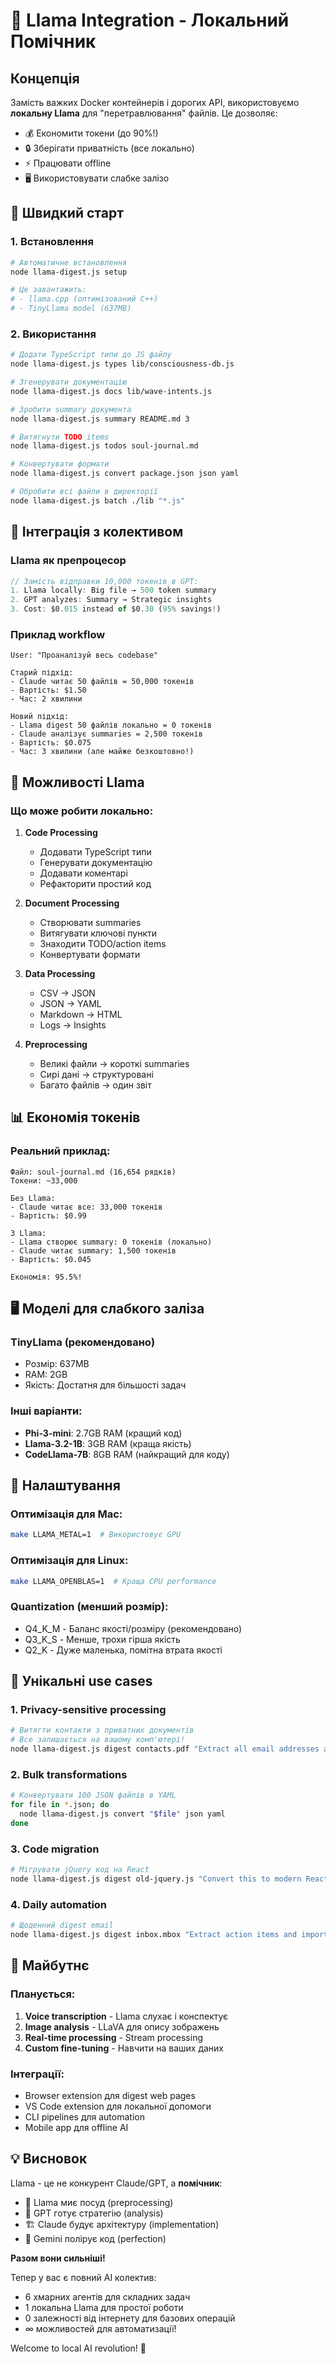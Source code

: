 # 🦙 Llama Integration - Локальний Помічник

## Концепція

Замість важких Docker контейнерів і дорогих API, використовуємо **локальну Llama** для "перетравлювання" файлів. Це дозволяє:

- 💰 Економити токени (до 90%!)
- 🔒 Зберігати приватність (все локально)
- ⚡ Працювати offline
- 🖥️ Використовувати слабке залізо

## 🚀 Швидкий старт

### 1. Встановлення

```bash
# Автоматичне встановлення
node llama-digest.js setup

# Це завантажить:
# - llama.cpp (оптимізований C++)
# - TinyLlama model (637MB)
```

### 2. Використання

```bash
# Додати TypeScript типи до JS файлу
node llama-digest.js types lib/consciousness-db.js

# Згенерувати документацію
node llama-digest.js docs lib/wave-intents.js

# Зробити summary документа
node llama-digest.js summary README.md 3

# Витягнути TODO items
node llama-digest.js todos soul-journal.md

# Конвертувати формати
node llama-digest.js convert package.json json yaml

# Обробити всі файли в директорії
node llama-digest.js batch ./lib "*.js"
```

## 🤝 Інтеграція з колективом

### Llama як препроцесор

```javascript
// Замість відправки 10,000 токенів в GPT:
1. Llama locally: Big file → 500 token summary
2. GPT analyzes: Summary → Strategic insights
3. Cost: $0.015 instead of $0.30 (95% savings!)
```

### Приклад workflow

```
User: "Проаналізуй весь codebase"

Старий підхід:
- Claude читає 50 файлів = 50,000 токенів
- Вартість: $1.50
- Час: 2 хвилини

Новий підхід:
- Llama digest 50 файлів локально = 0 токенів
- Claude аналізує summaries = 2,500 токенів  
- Вартість: $0.075
- Час: 3 хвилини (але майже безкоштовно!)
```

## 🦙 Можливості Llama

### Що може робити локально:

1. **Code Processing**
   - Додавати TypeScript типи
   - Генерувати документацію
   - Додавати коментарі
   - Рефакторити простий код

2. **Document Processing**
   - Створювати summaries
   - Витягувати ключові пункти
   - Знаходити TODO/action items
   - Конвертувати формати

3. **Data Processing**
   - CSV → JSON
   - JSON → YAML
   - Markdown → HTML
   - Logs → Insights

4. **Preprocessing**
   - Великі файли → короткі summaries
   - Сирі дані → структуровані
   - Багато файлів → один звіт

## 📊 Економія токенів

### Реальний приклад:

```
Файл: soul-journal.md (16,654 рядків)
Токени: ~33,000

Без Llama:
- Claude читає все: 33,000 токенів
- Вартість: $0.99

З Llama:
- Llama створює summary: 0 токенів (локально)
- Claude читає summary: 1,500 токенів
- Вартість: $0.045

Економія: 95.5%!
```

## 🖥️ Моделі для слабкого заліза

### TinyLlama (рекомендовано)
- Розмір: 637MB
- RAM: 2GB
- Якість: Достатня для більшості задач

### Інші варіанти:
- **Phi-3-mini**: 2.7GB RAM (кращий код)
- **Llama-3.2-1B**: 3GB RAM (краща якість)
- **CodeLlama-7B**: 8GB RAM (найкращий для коду)

## 🔧 Налаштування

### Оптимізація для Mac:
```bash
make LLAMA_METAL=1  # Використовує GPU
```

### Оптимізація для Linux:
```bash
make LLAMA_OPENBLAS=1  # Краща CPU performance
```

### Quantization (менший розмір):
- Q4_K_M - Баланс якості/розміру (рекомендовано)
- Q3_K_S - Менше, трохи гірша якість
- Q2_K - Дуже маленька, помітна втрата якості

## 🌟 Унікальні use cases

### 1. Privacy-sensitive processing
```bash
# Витягти контакти з приватних документів
# Все залишається на вашому комп'ютері!
node llama-digest.js digest contacts.pdf "Extract all email addresses and phone numbers"
```

### 2. Bulk transformations
```bash
# Конвертувати 100 JSON файлів в YAML
for file in *.json; do
  node llama-digest.js convert "$file" json yaml
done
```

### 3. Code migration
```bash
# Мігрувати jQuery код на React
node llama-digest.js digest old-jquery.js "Convert this to modern React with hooks"
```

### 4. Daily automation
```bash
# Щоденний digest email
node llama-digest.js digest inbox.mbox "Extract action items and important dates"
```

## 🚀 Майбутнє

### Планується:
1. **Voice transcription** - Llama слухає і конспектує
2. **Image analysis** - LLaVA для опису зображень
3. **Real-time processing** - Stream processing
4. **Custom fine-tuning** - Навчити на ваших даних

### Інтеграції:
- Browser extension для digest web pages
- VS Code extension для локальної допомоги
- CLI pipelines для automation
- Mobile app для offline AI

## 💡 Висновок

Llama - це не конкурент Claude/GPT, а **помічник**:

- 🦙 Llama миє посуд (preprocessing)
- 🧠 GPT готує стратегію (analysis)
- 🏗️ Claude будує архітектуру (implementation)
- 💎 Gemini полірує код (perfection)

**Разом вони сильніші!**

Тепер у вас є повний AI колектив:
- 6 хмарних агентів для складних задач
- 1 локальна Llama для простої роботи
- 0 залежності від інтернету для базових операцій
- ∞ можливостей для автоматизації!

Welcome to local AI revolution! 🦙
